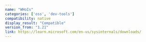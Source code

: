 ```yaml
---
name: "WHoIs"
categories: ['oss', 'dev-tools']
compatibility: native
display_result: "Compatible"
version_from: "1.21"
link: https://learn.microsoft.com/en-us/sysinternals/downloads/
---
```

